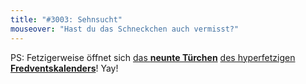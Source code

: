 ```yaml
---
title: "#3003: Sehnsucht"
mouseover: "Hast du das Schneckchen auch vermisst?"
---
```


PS:
Fetzigerweise öffnet sich <a href="http://www.fonflatter.de/2013/12/09/das-9-tuerchen" title="Das 9. Türchen">das <strong>neunte Türchen</strong></a> <a href="http://www.fonflatter.de/der-fetzige-fredventskalender-2013" title="Der hyperfetzige Fredventskalender 2013">des hyperfetzigen <strong>Fredventskalenders</strong></a>!
Yay!

